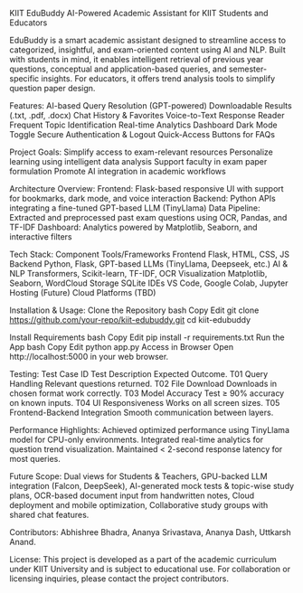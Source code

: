 KIIT EduBuddy
AI-Powered Academic Assistant for KIIT Students and Educators

EduBuddy is a smart academic assistant designed to streamline access to categorized, insightful, and exam-oriented content using AI and NLP. Built with students in mind, it enables intelligent retrieval of previous year questions, conceptual and application-based queries, and semester-specific insights. For educators, it offers trend analysis tools to simplify question paper design.

Features:
AI-based Query Resolution (GPT-powered)
Downloadable Results (.txt, .pdf, .docx)
Chat History & Favorites
Voice-to-Text Response Reader
Frequent Topic Identification
Real-time Analytics Dashboard
Dark Mode Toggle
Secure Authentication & Logout
Quick-Access Buttons for FAQs

Project Goals:
Simplify access to exam-relevant resources
Personalize learning using intelligent data analysis
Support faculty in exam paper formulation
Promote AI integration in academic workflows

Architecture Overview:
Frontend: Flask-based responsive UI with support for bookmarks, dark mode, and voice interaction
Backend: Python APIs integrating a fine-tuned GPT-based LLM (TinyLlama)
Data Pipeline: Extracted and preprocessed past exam questions using OCR, Pandas, and TF-IDF
Dashboard: Analytics powered by Matplotlib, Seaborn, and interactive filters

Tech Stack:
Component	Tools/Frameworks
Frontend	Flask, HTML, CSS, JS
Backend	Python, Flask, GPT-based LLMs (TinyLlama, Deepseek, etc.)
AI & NLP	Transformers, Scikit-learn, TF-IDF, OCR
Visualization	Matplotlib, Seaborn, WordCloud
Storage	SQLite
IDEs	VS Code, Google Colab, Jupyter
Hosting (Future)	Cloud Platforms (TBD)

Installation & Usage:
Clone the Repository
bash
Copy
Edit
git clone https://github.com/your-repo/kiit-edubuddy.git
cd kiit-edubuddy

Install Requirements
bash
Copy
Edit
pip install -r requirements.txt
Run the App
bash
Copy
Edit
python app.py
Access in Browser
Open http://localhost:5000 in your web browser.

Testing:
Test Case ID	Test Description	Expected Outcome.
T01	Query Handling	Relevant questions returned.
T02	File Download	Downloads in chosen format work correctly.
T03	Model Accuracy Test	≥ 90% accuracy on known inputs.
T04	UI Responsiveness	Works on all screen sizes.
T05	Frontend-Backend Integration	Smooth communication between layers.

Performance Highlights:
Achieved optimized performance using TinyLlama model for CPU-only environments.
Integrated real-time analytics for question trend visualization.
Maintained < 2-second response latency for most queries.

Future Scope:
Dual views for Students & Teachers,
GPU-backed LLM integration (Falcon, DeepSeek),
AI-generated mock tests & topic-wise study plans,
OCR-based document input from handwritten notes,
Cloud deployment and mobile optimization,
Collaborative study groups with shared chat features.

Contributors:
Abhishree Bhadra,
Ananya Srivastava,
Ananya Dash,
Uttkarsh Anand.

License:
This project is developed as a part of the academic curriculum under KIIT University and is subject to educational use. For collaboration or licensing inquiries, please contact the project contributors.


